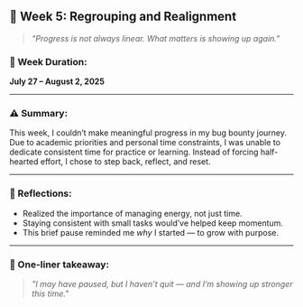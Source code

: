## 🧠 Week 5: Regrouping and Realignment

> _"Progress is not always linear. What matters is showing up again."_

### 📅 Week Duration:
**July 27 – August 2, 2025**

---

### ⚠️ Summary:
This week, I couldn’t make meaningful progress in my bug bounty journey. Due to academic priorities and personal time constraints, I was unable to dedicate consistent time for practice or learning. Instead of forcing half-hearted effort, I chose to step back, reflect, and reset.

---

### 🧭 Reflections:
- Realized the importance of managing energy, not just time.
- Staying consistent with small tasks would’ve helped keep momentum.
- This brief pause reminded me *why* I started — to grow with purpose.

---



### 💬 One-liner takeaway:
> _"I may have paused, but I haven’t quit — and I’m showing up stronger this time."_
